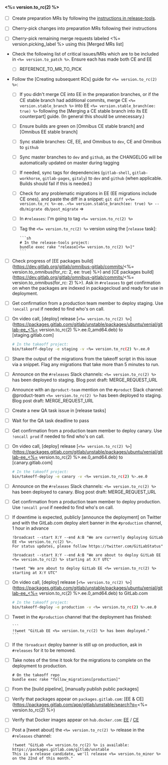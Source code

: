 #### <%= version.to_rc(2) %>

- [ ] Create preparation MRs by following the [instructions in release-tools](https://gitlab.com/gitlab-org/release-tools/blob/master/doc/picking-into-merge-requests.md).

- [ ] Cherry-pick changes into preparation MRs following their instructions

- [ ] Cherry-pick remaining merge requests labeled <%= version.picking_label %> using this [Merged MRs list]
- Check the following list of critical issues/MRs which are to be included in `<%= version.to_patch %>`. Ensure each has made both CE and EE
  
  - [ ] REFERENCE_TO_MR_TO_PICK

- Follow the [Creating subsequent RCs] guide for `<%= version.to_rc(2) %>`:
  
  - [ ] If you didn't merge CE into EE in the preparation branches, or if the CE stable branch had additional commits, merge CE `<%= version.stable_branch %>` into EE `<%= version.stable_branch(ee: true) %>` following the [Merging a CE stable branch into its EE counterpart] guide. (In general this should be unnecessary.)
  
  - [ ] Ensure builds are green on [Omnibus CE stable branch] and [Omnibus EE stable branch]
  
  - [ ] Sync stable branches: CE, EE, and Omnibus to `dev`, CE and Omnibus to `github`
  
  - [ ] Sync master branches to `dev` and `github`, as the CHANGELOG will be automatically updated on master during tagging
  
  - [ ] If needed, sync tags for dependencies (`gitlab-shell`, `gitlab-workhorse`, `gitlab-pages`, `gitaly`) to `dev` and `github` (when applicable. Builds should fail if this is needed.)
  
  - [ ] Check for any problematic migrations in EE (EE migrations include CE ones), and paste the diff in a snippet: `git diff v<%= version.to_rc %>-ee..<%= version.stable_branch(ee: true) %> -- db/migrate db/post_migrate` =>
  
  - [ ] In `#releases`: I'm going to tag `<%= version.to_rc(2) %>`
  
  - [ ] Tag the `<%= version.to_rc(2) %>` version using the [`release` task]:

        ```sh
        # In the release-tools project:
        bundle exec rake "release[<%= version.to_rc(2) %>]"
        ```

- [ ] Check progress of [EE packages build](https://dev.gitlab.org/gitlab/omnibus-gitlab/commits/<%= version.to_omnibus(for_rc: 2, ee: true) %>) and [CE packages build](https://dev.gitlab.org/gitlab/omnibus-gitlab/commits/<%= version.to_omnibus(for_rc: 2) %>). Ask in `#releases` to get confirmation on when the packages are indexed in packagecloud and ready for use in deployment.

- [ ] Get confirmation from a production team member to deploy staging. Use `!oncall prod` if needed to find who's on call.

- [ ] On video call, [deploy] release [`<%= version.to_rc(2) %>`](https://packages.gitlab.com/gitlab/unstable/packages/ubuntu/xenial/gitlab-ee_<%= version.to_rc(2) %>.ee.0_amd64.deb) to [staging.gitlab.com]

    ```sh
    # In the takeoff project:
    bin/takeoff-deploy -e staging -v <%= version.to_rc(2) %>.ee.0
    ```

- [ ] Share the output of the migrations from the takeoff script in this issue via a snippet. Flag any migrations that take more than 5 minutes to run.

- [ ] Announce on the `#releases` Slack channels: `<%= version.to_rc(2) %>` has been deployed to staging. Blog post draft: MERGE_REQUEST_URL

- [ ] Announce with an `@product-team` mention on the `#product` Slack channel: @product-team `<%= version.to_rc(2) %>` has been deployed to staging. Blog post draft: MERGE_REQUEST_URL

- [ ] Create a new QA task issue in [release tasks]

- [ ] Wait for the QA task deadline to pass

- [ ] Get confirmation from a production team member to deploy canary. Use `!oncall prod` if needed to find who's on call.

- [ ] On video call, [deploy] release [`<%= version.to_rc(2) %>`](https://packages.gitlab.com/gitlab/unstable/packages/ubuntu/xenial/gitlab-ee_<%= version.to_rc(2) %>.ee.0_amd64.deb) to [canary.gitlab.com]

    ```sh
    # In the takeoff project:
    bin/takeoff-deploy -e canary -v <%= version.to_rc(2) %>.ee.0
    ```

- [ ] Announce on the `#releases` Slack channels: `<%= version.to_rc(2) %>` has been deployed to canary. Blog post draft: MERGE_REQUEST_URL

- [ ] Get confirmation from a production team member to deploy production. Use `!oncall prod` if needed to find who's on call.

- [ ] If downtime is expected, publicly [announce the deployment] on Twitter and with the GitLab.com deploy alert banner in the `#production` channel, 1 hour in advance

    ```
    !broadcast --start X:Y --end A:B "We are currently deploying GitLab EE <%= version.to_rc(2) %>.
    For status updates, please follow https://twitter.com/GitLabStatus"
    ```

    ```
    !broadcast --start X:Y --end A:B "We are about to deploy GitLab EE <%= version.to_rc(2) %> starting at X:Y UTC"
    ```

    ```
    !tweet "We are about to deploy GitLab EE <%= version.to_rc(2) %> starting at X:Y UTC"
    ```

- [ ] On video call, [deploy] release [`<%= version.to_rc(2) %>`](https://packages.gitlab.com/gitlab/unstable/packages/ubuntu/xenial/gitlab-ee_<%= version.to_rc(2) %>.ee.0_amd64.deb) to GitLab.com

    ```sh
    # In the takeoff project:
    bin/takeoff-deploy -e production -v <%= version.to_rc(2) %>.ee.0
    ```

- [ ] Tweet in the `#production` channel that the deployment has finished:

      ```
      !tweet "GitLab EE <%= version.to_rc(2) %> has been deployed."
      ```

- [ ] If the `!broadcast` deploy banner is still up on production, ask in `#releases` for it to be removed.

- [ ] Take notes of the time it took for the migrations to complete on the deployment to production.

    ```
    # On the takeoff repo
    bundle exec rake "follow_migrations[production]"
    ```

- [ ] From the [build pipeline], [manually publish public packages]

- [ ] Verify that packages appear on `packages.gitlab.com`: [EE & CE](https://packages.gitlab.com/app/gitlab/unstable/search?q=<%= version.to_rc(2) %>)

- [ ] Verify that Docker images appear on `hub.docker.com`: [EE](https://hub.docker.com/r/gitlab/gitlab-ee/tags) / [CE](https://hub.docker.com/r/gitlab/gitlab-ce/tags)

- [ ] Post a [tweet about] the `<%= version.to_rc(2) %>` release in the `#releases` channel:

    ```
    !tweet "GitLab <%= version.to_rc(2) %> is available: https://packages.gitlab.com/gitlab/unstable
    This is a release candidate, we'll release <%= version.to_minor %> on the 22nd of this month."
    ```